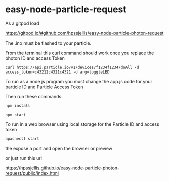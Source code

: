 # easy-node-particle-request


As a gitpod load


https://gitpod.io/#github.com/hpssjellis/easy-node-particle-photon-request


The .ino must be flashed to your particle.


From the terminal this curl command should work once you replace the photon ID and access Token

```curl https://api.particle.io/v1/devices/f1234f1234/doAll -d access_token=c43212c4321c4321 -d arg=toggleLED```

To run as a node js program you must change the app.js code for your particle ID and Particle Access Token

Then run these commands:

```npm install```


```npm start```




To run in a web browser using local storage for the Particle ID and access token 

```apachectl start```

the expose a port and open the browser or preview

or just run this url

https://hpssjellis.github.io/easy-node-particle-photon-request/public/index.html


